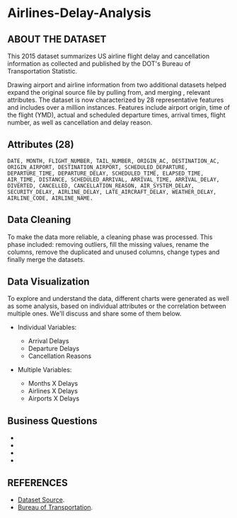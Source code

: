 # Airlines-Delay-Analysis

## ABOUT THE DATASET
This 2015 dataset summarizes US airline flight delay and cancellation information as collected and published by the DOT's Bureau of Transportation Statistic. 

Drawing airport and airline information from two additional datasets helped expand the original source file by pulling from, and merging , relevant attributes. The dataset is now characterized by 28 representative features and includes over a million instances. Features include airport origin, time of the flight (YMD), actual and scheduled departure times, arrival times, flight number, as well as cancellation and delay reason.

## Attributes (28)
```
DATE, MONTH, FLIGHT_NUMBER, TAIL_NUMBER, ORIGIN_AC, DESTINATION_AC, ORIGIN_AIRPORT, DESTINATION_AIRPORT, SCHEDULED_DEPARTURE, DEPARTURE_TIME, DEPARTURE_DELAY, SCHEDULED_TIME, ELAPSED_TIME, AIR_TIME, DISTANCE, SCHEDULED_ARRIVAL, ARRIVAL_TIME, ARRIVAL_DELAY, DIVERTED, CANCELLED, CANCELLATION_REASON, AIR_SYSTEM_DELAY, SECURITY_DELAY, AIRLINE_DELAY, LATE_AIRCRAFT_DELAY, WEATHER_DELAY, AIRLINE_CODE, AIRLINE_NAME.
```
## Data Cleaning
To make the data more reliable, a cleaning phase was processed. This phase included: removing outliers, fill the missing values, rename the columns, remove the duplicated and unused columns, change types and finally merge the datasets.

## Data Visualization
To explore and understand the data, different charts were generated as well as some analysis, based on individual attributes or the correlation between multiple ones. We'll discuss and share some of them below.

* Individual Variables:
    * Arrival Delays
    * Departure Delays
    * Cancellation Reasons

* Multiple Variables:
    * Months X Delays
    * Airlines X Delays
    * Airports X Delays

## Business Questions
* 
* 
* 
* 

## REFERENCES
* [Dataset Source](https://www.kaggle.com/usdot/flight-delays#airlines.csv).
* [Bureau of Transportation](https://www.bts.gov/topics/airlines-and-airports-0).
